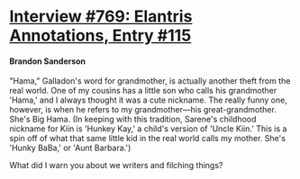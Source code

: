 # [Interview #769: Elantris Annotations, Entry #115](https://www.theoryland.com/intvmain.php?i=769#115)

#### Brandon Sanderson

"Hama," Galladon's word for grandmother, is actually another theft from the real world. One of my cousins has a little son who calls his grandmother 'Hama,' and I always thought it was a cute nickname. The really funny one, however, is when he refers to my grandmother—his great-grandmother. She's Big Hama. (In keeping with this tradition, Sarene's childhood nickname for Kiin is 'Hunkey Kay,' a child's version of 'Uncle Kiin.' This is a spin off of what that same little kid in the real world calls my mother. She's 'Hunky BaBa,' or 'Aunt Barbara.')

What did I warn you about we writers and filching things?

